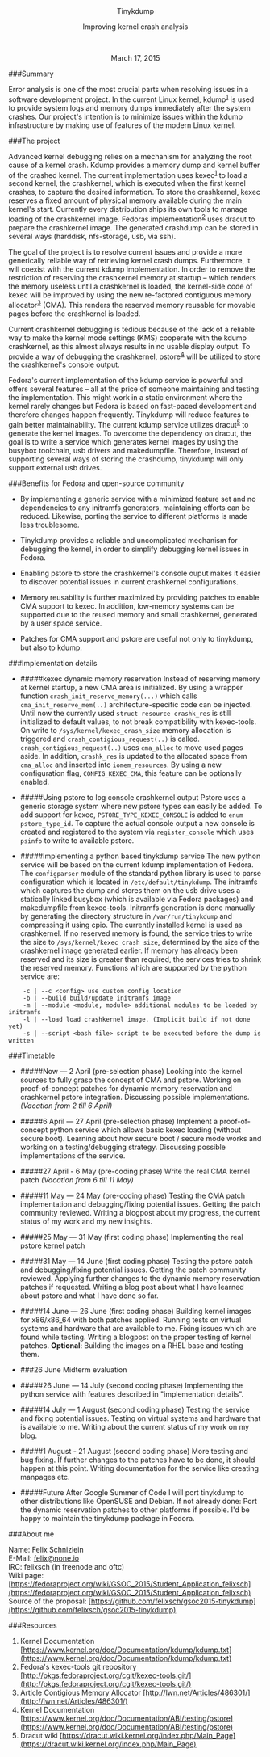 <br/>
<br/>
<p align="center">Tinykdump</p>
<p align="center">Improving kernel crash analysis</p>

<br/>
<p align="center">March 17, 2015</p>

###Summary

Error analysis is one of the most crucial parts when resolving issues in a software development project. In the current
Linux kernel, kdump<sup>[1](#kdump)</sup> is used to provide system logs and memory dumps immediately after the system 
crashes. Our project's intention is to minimize issues within the kdump infrastructure by making use of features of the 
modern Linux kernel.

###The project

Advanced kernel debugging relies on a mechanism for analyzing the root cause of a kernel crash. Kdump provides a memory
dump and kernel buffer of the crashed kernel. The current implementation uses kexec<sup>[1](#kdump)</sup> to load a 
second kernel, the crashkernel, which is executed when the first kernel crashes, to capture the desired information. To
store the crashkernel, kexec reserves a fixed amount of physical memory available during the main kernel's start. 
Currently every distribution ships its own tools to manage loading of the crashkernel image. Fedoras implementation<sup>[2](#kexec-tools)</sup>
uses dracut to prepare the crashkernel image. 
The generated crashdump can be stored in several ways (harddisk, nfs-storage, usb, via ssh).

The goal of the project is to resolve current issues and provide a more generically reliable way of retrieving kernel
crash dumps. Furthermore, it will coexist with the current kdump implementation. In order to remove the restriction of
reserving the crashkernel memory at startup – which renders the memory useless until a crashkernel is loaded, the 
kernel-side code of kexec will be improved by using the new re-factored contiguous memory allocator<sup>[3](#cma)</sup> (CMA).
This renders the reserved memory reusable for movable pages before the crashkernel is loaded.

Current crashkernel debugging is tedious because of the lack of a reliable way to make the kernel mode settings (KMS)
cooperate with the kdump crashkernel, as this almost always results in no usable display output. To provide a way of 
debugging the crashkernel, pstore<sup>[4](#pstore)</sup> will be utilized to store the crashkernel's console output.

Fedora's current implementation of the kdump service is powerful and offers several features – all at the price
of someone maintaining and testing the implementation. This might work in a static environment where the kernel
rarely changes but Fedora is based on fast-paced development and therefore changes happen frequently. Tinykdump will 
reduce features to gain better maintainability. The current kdump service utilizes dracut<sup>[5](#dracut)</sup> to
generate the kernel images. To overcome the dependency on dracut, the goal is to write a service which generates kernel
images by using the busybox toolchain, usb drivers and makedumpfile. Therefore, instead of supporting several ways of 
storing the crashdump, tinykdump will only support external usb drives.

###Benefits for Fedora and open-source community

   * By implementing a generic service with a minimized feature set and no dependencies to any initramfs generators,
     maintaining efforts can be reduced. Likewise, porting the service to different platforms is made less troublesome.

   * Tinykdump provides a reliable and uncomplicated mechanism for debugging the kernel, in order to 
     simplify debugging kernel issues in Fedora.
   
   * Enabling pstore to store the crashkernel's console ouput makes it easier to discover potential issues in current
     crashkernel configurations.

   * Memory reusability is further maximized by providing patches to enable CMA support to kexec. In addition, 
     low-memory systems can be supported due to the reused memory and small crashkernel, generated by a user space service. 

   * Patches for CMA support and pstore are useful not only to tinykdump, but also to kdump.
   

###Implementation details

* #####kexec dynamic memory reservation
  Instead of reserving memory at kernel startup, a new CMA area is initialized. By using a wrapper function 
  `crash_init_reserve_memory(...)` which calls `cma_init_reserve_mem(..)` architecture-specific code can be injected.
  Until now the currently used `struct resource crashk_res` is still initialized to default values, to not break 
  compatibility with kexec-tools. On write to `/sys/kernel/kexec_crash_size` memory allocation is triggered and 
  `crash_contigious_request(..)` is called. `crash_contigious_request(..)` uses `cma_alloc` to move used pages aside.
  In addition, `crashk_res` is updated to the allocated space from `cma_alloc` and inserted into `iomem_resources`. By 
  using a new configuration flag, `CONFIG_KEXEC_CMA`, this feature can be optionally enabled.


* #####Using pstore to log console crashkernel output
  Pstore uses a generic storage system where new pstore types can easily be added. To add support for kexec, 
  `PSTORE_TYPE_KEXEC_CONSOLE` is added to `enum pstore_type_id`. To capture the actual console output a new console is
  created and registered to the system via `register_console` which uses `psinfo` to write to available pstore.

* #####Implementing a python based tinykdump service
  The new python service will be based on the current kdump implementation of Fedora. The `configparser` module of the
  standard python library is used to parse configuration which is located in `/etc/default/tinykdump`. The initramfs 
  which captures the dump and stores them on the usb drive uses a statically linked busybox (which is available via 
  Fedora packages) and makedumpfile from kexec-tools. Initramfs generation is done manually by generating the directory
  structure in `/var/run/tinykdump` and compressing it using cpio. The currently installed kernel is used as crashkernel.
  If no reserved memory is found, the service tries to write the size to `/sys/kernel/kexec_crash_size`, determined by the size of the crashkernel image
  generated earlier. If memory has already been reserved and its size is greater than
  required, the services tries to shrink the reserved memory. Functions which are supported by the python service are:

```
    -c | --c <config> use custom config location
    -b | --build build/update initramfs image
    -m | --module <module, module> additional modules to be loaded by initramfs
    -l | --load load crashkernel image. (Implicit build if not done yet)
    -s | --script <bash file> script to be executed before the dump is written
```


###Timetable

* #####Now — 2 April (pre-selection phase)
  Looking into the kernel sources to fully grasp the concept of CMA and pstore. Working on proof-of-concept patches for
  dynamic memory reservation and crashkernel pstore integration. Discussing possible implementations. 
  _(Vacation from 2 till 6 April)_

* #####6 April — 27 April (pre-selection phase)
  Implement a proof-of-concept python service which allows basic kexec loading (without secure boot). Learning about how
  secure boot / secure mode works and working on a testing/debugging strategy. Discussing possible implementations of
  the service.


* #####27 April - 6 May (pre-coding phase)
  Write the real CMA kernel patch _(Vacation from 6 till 11 May)_

* #####11 May — 24 May (pre-coding phase)
  Testing the CMA patch implementation and debugging/fixing potential issues. Getting the patch community reviewed. 
  Writing a blogpost about my progress, the current status of my work and my new insights.

* #####25 May — 31 May (first coding phase)
  Implementing the real pstore kernel patch

* #####31 May — 14 June (first coding phase)
  Testing the pstore patch and debugging/fixing potential issues. Getting the patch community reviewed. Applying further
  changes to the dynamic memory reservation patches if requested. Writing a blog post about what I have learned about 
  pstore and what I have done so far.

* #####14 June — 26 June (first coding phase)
  Building kernel images for x86/x86\_64 with both patches applied. Running tests on virtual systems and hardware that
  are available to me. Fixing issues which are found while testing. Writing a blogpost on the proper testing of kernel 
  patches. __Optional__: Building the images on a RHEL base and testing them.

* ###26 June Midterm evaluation

* #####26 June — 14 July (second coding phase)
  Implementing the python service with features described in "implementation details".

* #####14 July — 1 August (second coding phase)
  Testing the service and fixing potential issues. Testing on virtual systems and hardware that is available to me.
  Writing about the current status of my work on my blog.

* #####1 August - 21 August (second coding phase)
  More testing and bug fixing. If further changes to the patches have to be done, it should happen at this point.
  Writing documentation for the service like creating manpages etc.

* #####Future
  After Google Summer of Code I will port tinykdump to other distributions like OpenSUSE and Debian. If not already
  done: Port the dynamic reservation patches to other platforms if possible. I'd be happy to maintain the tinykdump 
  package in Fedora. 


###About me

Name: Felix Schnizlein<br/>
E-Mail: felix@none.io<br/>
IRC: felixsch (in freenode and oftc)<br/>
Wiki page: [https://fedoraproject.org/wiki/GSOC_2015/Student_Application_felixsch](https://fedoraproject.org/wiki/GSOC_2015/Student_Application_felixsch)<br/>
Source of the proposal: [https://github.com/felixsch/gsoc2015-tinykdump](https://github.com/felixsch/gsoc2015-tinykdump)


###Resources

1. <span id="kdump">Kernel Documentation [https://www.kernel.org/doc/Documentation/kdump/kdump.txt](https://www.kernel.org/doc/Documentation/kdump/kdump.txt)</span>
2. <span id="kexec-tools">Fedora's kexec-tools git repository [http://pkgs.fedoraproject.org/cgit/kexec-tools.git/](http://pkgs.fedoraproject.org/cgit/kexec-tools.git/)</span>
3. <span id="cma">Article Contigious Memory Allocator [http://lwn.net/Articles/486301/](http://lwn.net/Articles/486301/)</span>
4. <span id="pstore">Kernel Documentation [https://www.kernel.org/doc/Documentation/ABI/testing/pstore](https://www.kernel.org/doc/Documentation/ABI/testing/pstore)</span>
5. <span id="dracut">Dracut wiki [https://dracut.wiki.kernel.org/index.php/Main_Page](https://dracut.wiki.kernel.org/index.php/Main_Page)</span>
